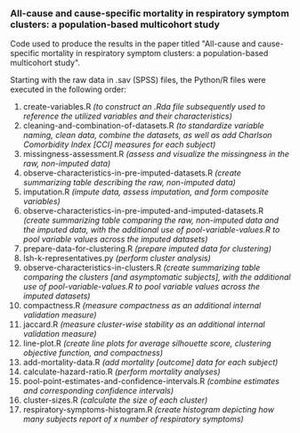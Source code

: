 ### All-cause and cause-specific mortality in respiratory symptom clusters: a population-based multicohort study

Code used to produce the results in the paper titled "All-cause and cause-specific mortality in respiratory symptom clusters: a population-based multicohort study".

Starting with the raw data in .sav (SPSS) files, the Python/R files were executed in the following order:

1. create-variables.R *(to construct an .Rda file subsequently used to reference the utilized variables and their characteristics)*
2. cleaning-and-combination-of-datasets.R *(to standardize variable naming, clean data, combine the datasets, as well as add Charlson Comorbidity Index [CCI] measures for each subject)*
3. missingness-assessment.R *(assess and visualize the missingness in the raw, non-imputed data)*
4. observe-characteristics-in-pre-imputed-datasets.R *(create summarizing table describing the raw, non-imputed data)*
5. imputation.R *(impute data, assess imputation, and form composite variables)*
6. observe-characteristics-in-pre-imputed-and-imputed-datasets.R *(create summarizing table comparing the raw, non-imputed data and the imputed data, with the additional use of pool-variable-values.R to pool variable values across the imputed datasets)*
7. prepare-data-for-clustering.R *(prepare imputed data for clustering)*
8. lsh-k-representatives.py *(perform cluster analysis)*
9. observe-characteristics-in-clusters.R *(create summarizing table comparing the clusters [and asymptomatic subjects], with the additional use of pool-variable-values.R to pool variable values across the imputed datasets)*
10. compactness.R *(measure compactness as an additional internal validation measure)*
11. jaccard.R *(measure cluster-wise stability as an additional internal validation measure)*
12. line-plot.R *(create line plots for average silhouette score, clustering objective function, and compactness)*
13. add-mortality-data.R *(add mortality [outcome] data for each subject)*
14. calculate-hazard-ratio.R *(perform mortality analyses)*
15. pool-point-estimates-and-confidence-intervals.R *(combine estimates and corresponding confidence intervals)*
16. cluster-sizes.R *(calculate the size of each cluster)*
17. respiratory-symptoms-histogram.R *(create histogram depicting how many subjects report of x number of respiratory symptoms)*